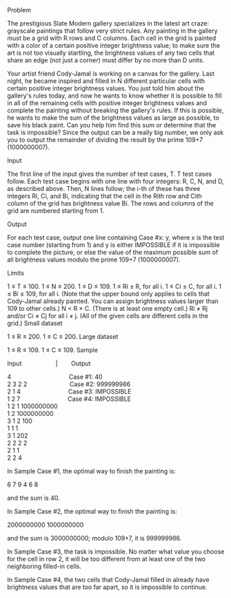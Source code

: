 Problem

The prestigious Slate Modern gallery specializes in the latest art craze: grayscale paintings that follow very strict rules. Any painting in the gallery must be a grid with R rows and C columns. Each cell in the grid is painted with a color of a certain positive integer brightness value; to make sure the art is not too visually startling, the brightness values of any two cells that share an edge (not just a corner) must differ by no more than D units.

Your artist friend Cody-Jamal is working on a canvas for the gallery. Last night, he became inspired and filled in N different particular cells with certain positive integer brightness values. You just told him about the gallery's rules today, and now he wants to know whether it is possible to fill in all of the remaining cells with positive integer brightness values and complete the painting without breaking the gallery's rules. If this is possible, he wants to make the sum of the brightness values as large as possible, to save his black paint. Can you help him find this sum or determine that the task is impossible? Since the output can be a really big number, we only ask you to output the remainder of dividing the result by the prime 109+7 (1000000007).

Input

The first line of the input gives the number of test cases, T. T test cases follow. Each test case begins with one line with four integers: R, C, N, and D, as described above. Then, N lines follow; the i-th of these has three integers Ri, Ci, and Bi, indicating that the cell in the Rith row and Cith column of the grid has brightness value Bi. The rows and columns of the grid are numbered starting from 1.

Output

For each test case, output one line containing Case #x: y, where x is the test case number (starting from 1) and y is either IMPOSSIBLE if it is impossible to complete the picture, or else the value of the maximum possible sum of all brightness values modulo the prime 109+7 (1000000007).

Limits

1 ≤ T ≤ 100.
1 ≤ N ≤ 200.
1 ≤ D ≤ 109.
1 ≤ Ri ≤ R, for all i. 1 ≤ Ci ≤ C, for all i. 1 ≤ Bi ≤ 109, for all i. (Note that the upper bound only applies to cells that Cody-Jamal already painted. You can assign brightness values larger than 109 to other cells.)
N < R × C. (There is at least one empty cell.)
Ri ≠ Rj and/or Ci ≠ Cj for all i ≠ j. (All of the given cells are different cells in the grid.)
Small dataset

1 ≤ R ≤ 200.
1 ≤ C ≤ 200.
Large dataset

1 ≤ R ≤ 109.
1 ≤ C ≤ 109.
Sample


Input&nbsp;&nbsp;&nbsp;&nbsp;&nbsp;&nbsp;&nbsp;&nbsp;&nbsp;&nbsp;&nbsp;&nbsp;&nbsp;&nbsp;&nbsp;&nbsp;&nbsp;&nbsp;&nbsp;&nbsp;|&nbsp;&nbsp;&nbsp;&nbsp;&nbsp;&nbsp;&nbsp;&nbsp;Output 
 
4&nbsp;&nbsp;&nbsp;&nbsp;&nbsp;&nbsp;&nbsp;&nbsp;&nbsp;&nbsp;&nbsp;&nbsp;&nbsp;&nbsp;&nbsp;&nbsp;&nbsp;&nbsp;&nbsp;&nbsp;&nbsp;&nbsp;&nbsp;&nbsp;&nbsp;&nbsp;&nbsp;&nbsp;&nbsp;&nbsp;&nbsp;&nbsp;&nbsp;&nbsp;Case #1: 40<br />
2 3 2 2&nbsp;&nbsp;&nbsp;&nbsp;&nbsp;&nbsp;&nbsp;&nbsp;&nbsp;&nbsp;&nbsp;&nbsp;&nbsp;&nbsp;&nbsp;&nbsp;&nbsp;&nbsp;&nbsp;&nbsp;&nbsp;&nbsp;&nbsp;&nbsp;&nbsp;Case #2: 999999986<br />
2 1 4&nbsp;&nbsp;&nbsp;&nbsp;&nbsp;&nbsp;&nbsp;&nbsp;&nbsp;&nbsp;&nbsp;&nbsp;&nbsp;&nbsp;&nbsp;&nbsp;&nbsp;&nbsp;&nbsp;&nbsp;&nbsp;&nbsp;&nbsp;&nbsp;&nbsp;&nbsp;&nbsp;&nbsp;Case #3: IMPOSSIBLE<br />
1 2 7&nbsp;&nbsp;&nbsp;&nbsp;&nbsp;&nbsp;&nbsp;&nbsp;&nbsp;&nbsp;&nbsp;&nbsp;&nbsp;&nbsp;&nbsp;&nbsp;&nbsp;&nbsp;&nbsp;&nbsp;&nbsp;&nbsp;&nbsp;&nbsp;&nbsp;&nbsp;&nbsp;&nbsp;Case #4: IMPOSSIBLE<br />
1 2 1 1000000000<br />
1 2 1000000000<br />
3 1 2 100<br />
1 1 1<br />
3 1 202<br />
2 2 2 2<br />
2 1 1<br />
2 2 4<br />






In Sample Case #1, the optimal way to finish the painting is:

6 7 9
4 6 8

and the sum is 40.

In Sample Case #2, the optimal way to finish the painting is:

2000000000 1000000000

and the sum is 3000000000; modulo 109+7, it is 999999986.

In Sample Case #3, the task is impossible. No matter what value you choose for the cell in row 2, it will be too different from at least one of the two neighboring filled-in cells.

In Sample Case #4, the two cells that Cody-Jamal filled in already have brightness values that are too far apart, so it is impossible to continue.
